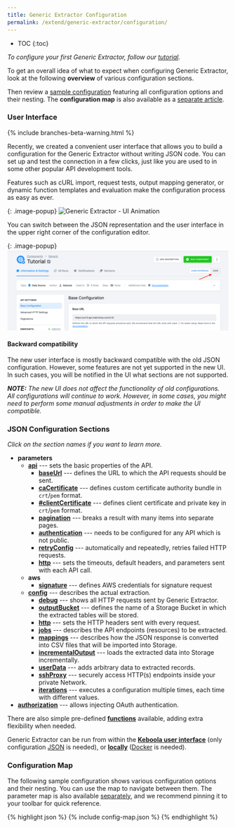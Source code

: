 ```yaml
---
title: Generic Extractor Configuration
permalink: /extend/generic-extractor/configuration/
---
```


* TOC
{:toc}

*To configure your first Generic Extractor, follow our [tutorial](/extend/generic-extractor/tutorial/).*

To get an overall idea of what to expect when configuring Generic Extractor, look at the following **overview** of various configuration sections.

Then review a [sample configuration](#configuration-map) featuring all configuration options and their
nesting. The **configuration map** is also available as a [separate article](/extend/generic-extractor/map/).


### User Interface

{% include branches-beta-warning.html %}

Recently, we created a convenient user interface that allows you to build a configuration for the Generic Extractor without writing JSON code. 
You can set up and test the connection in a few clicks, just like you are used to in some other popular API development tools. 

Features such as cURL import, request tests, output mapping generator, or dynamic function templates and evaluation make the configuration process as easy as ever.


{: .image-popup}
![Generic Extractor - UI Animation](/components/extractors/other/generic/animation.gif)

You can switch between the JSON representation and the user interface in the upper right corner of the configuration editor.

{: .image-popup}
![UI Switch](/extend/generic-extractor/configuration/ui_switch.png)

#### Backward compatibility

The new user interface is mostly backward compatible with the old JSON configuration. However, some features are not yet supported in the new UI. 
In such cases, you will be notified in the UI what sections are not supported.

***NOTE:** The new UI does not affect the functionality of old configurations. All configurations will continue to work. 
However, in some cases, you might need to perform some manual adjustments in order to make the UI compatible.*


### JSON Configuration Sections
*Click on the section names if you want to learn more.*

- **parameters**
    - [**api**](/extend/generic-extractor/configuration/api/) --- sets the basic properties of the API.
        - [**baseUrl**](/extend/generic-extractor/configuration/api/#base-url) --- defines the URL to which the
        API requests should be sent.
        - [**caCertificate**](/extend/generic-extractor/configuration/api/#ca-certificate) --- defines custom certificate authority bundle in `crt`/`pem` format.
        - [**#clientCertificate**](/extend/generic-extractor/configuration/api/#client-certificate) --- defines client certificate and private key in `crt`/`pem` format.
        - [**pagination**](/extend/generic-extractor/configuration/api/pagination/) --- breaks a result with many items into separate pages.
        - [**authentication**](/extend/generic-extractor/configuration/api/authentication/) --- needs to be
        configured for any API which is not public.
        - [**retryConfig**](/extend/generic-extractor/configuration/api/#retry-configuration) --- automatically
        and repeatedly, retries failed HTTP requests.
        - [**http**](/extend/generic-extractor/configuration/api/#default-http-options) --- sets the timeouts, default
        headers, and parameters sent with each API call.
    - **aws**
      - [**signature**](/extend/generic-extractor/configuration/aws-signature) --- defines AWS credentials for signature request
    - [**config**](/extend/generic-extractor/configuration/config/) --- describes the actual extraction.
        - [**debug**](/extend/generic-extractor/running/#debug-mode) --- shows all HTTP requests sent by
        Generic Extractor.
        - [**outputBucket**](/extend/generic-extractor/configuration/config/#output-bucket) --- defines the name
        of a Storage Bucket in which the extracted tables will be stored.
        - [**http**](/extend/generic-extractor/configuration/config/#http) --- sets the HTTP headers sent with
        every request.
        - [**jobs**](/extend/generic-extractor/configuration/config/jobs/) --- describes the API endpoints
        (resources) to be extracted.
        - [**mappings**](/extend/generic-extractor/configuration/config/#mappings) --- describes how the JSON
        response is converted into CSV files that will be imported into Storage.
        - [**incrementalOutput**](/extend/generic-extractor/incremental/) ---  loads the extracted data into
        Storage incrementally.
        - [**userData**](/extend/generic-extractor/configuration/config/#user-data) --- adds arbitrary data to
        extracted records.
        - [**sshProxy**](/extend/generic-extractor/configuration/ssh-proxy/) --- securely access HTTP(s) endpoints inside your private Network.
        - [**iterations**](/extend/generic-extractor/configuration/iterations/) --- executes a configuration multiple times, each time
  with different values.
- [**authorization**](/extend/generic-extractor/configuration/api/authentication/#oauth) --- allows injecting OAuth authentication.

There are also simple pre-defined [**functions**](/extend/generic-extractor/functions/) available, adding extra
flexibility when needed.

Generic Extractor can be run from within the [**Keboola user interface**](/extend/generic-extractor/running/) (only
configuration [JSON](/extend/generic-extractor/tutorial/json/) is needed), or [**locally**](/extend/generic-extractor/running/#running-locally)
([Docker](/extend/component/docker-tutorial/) is needed).

### Configuration Map
The following sample configuration shows various configuration options and their nesting.
You can use the map to navigate between them. The parameter map is also available
[separately](/extend/generic-extractor/map/), and we recommend pinning it to your toolbar for quick reference.

{% highlight json %}
{% include config-map.json %}
{% endhighlight %}

<script>
{% include config-events.js %}
</script>
<style>
pre a {
    border-bottom: 1px dashed navy;
}
</style>
